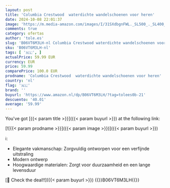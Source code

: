 ```yaml
---
layout: post
title: 'Columbia Crestwood  waterdichte wandelschoenen voor heren'
date: 2024-10-08 22:01:37
image: 'https://m.media-amazon.com/images/I/31SXdbgnFWL._SL500_._SL400_.jpg'
comments: true
category: ofertas
author: 'tole.es'
slug: 'B06VT6M3LH-nl Columbia Crestwood waterdichte wandelschoenen voor heren'
sku: 'B06VT6M3LH-nl'
tags: [ '🇳🇱', ]
actualPrice: 59.99 EUR
currency: EUR
price: 59.99
comparePrice: 100.0 EUR
prodname: 'Columbia Crestwood  waterdichte wandelschoenen voor heren'
country: 'nl'
flag: '🇳🇱'
brand: ''
buyurl: 'https://www.amazon.nl/dp/B06VT6M3LH/?tag=tolees0b-21'
descuento: '40.01'
average: '59.99'
---
```


You've got [{{< param title >}}]({{< param buyurl >}}) at the following link:

[![{{< param prodname >}}]({{< param image >}})]({{< param buyurl >}})

ℹ️:

- Elegante vakmanschap: Zorgvuldig ontworpen voor een verfijnde uitstraling
- Modern ontwerp
- Hoogwaardige materialen: Zorgt voor duurzaamheid en een lange levensduur

[🛒 Check the deal!!]({{< param buyurl >}})
{{<world>}}B06VT6M3LH{{</world>}}
